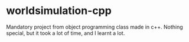 # worldsimulation-cpp
Mandatory project from object programming class made in c++. 
Nothing special, but it took a lot of time, and I learnt a lot. 
